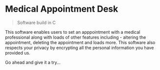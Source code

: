 # Medical Appointment Desk
> Software build in C

This software enables users to set an apppointment with a medical professional along with loads of other features including - altering the appointment, deleting the appointment and loads more. This software also respects your privacy by encrypting all the personal information you have provided us.

Go ahead and give it a try...
